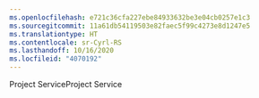 ```yaml
---
ms.openlocfilehash: e721c36cfa227ebe84933632be3e04cb0257e1c3
ms.sourcegitcommit: 11a61db54119503e82faec5f99c4273e8d1247e5
ms.translationtype: HT
ms.contentlocale: sr-Cyrl-RS
ms.lasthandoff: 10/16/2020
ms.locfileid: "4070192"
---
```

<span data-ttu-id="c02b0-101">Project Service</span><span class="sxs-lookup"><span data-stu-id="c02b0-101">Project Service</span></span>
